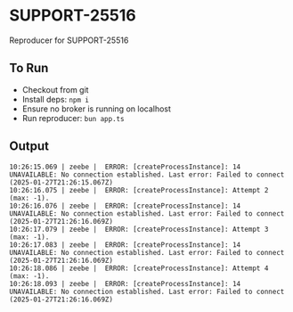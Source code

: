 # SUPPORT-25516

Reproducer for SUPPORT-25516

## To Run

* Checkout from git
* Install deps: `npm i`
* Ensure no broker is running on localhost
* Run reproducer: `bun app.ts`

## Output

```
10:26:15.069 | zeebe |  ERROR: [createProcessInstance]: 14 UNAVAILABLE: No connection established. Last error: Failed to connect (2025-01-27T21:26:15.067Z)
10:26:16.075 | zeebe |  ERROR: [createProcessInstance]: Attempt 2 (max: -1).
10:26:16.076 | zeebe |  ERROR: [createProcessInstance]: 14 UNAVAILABLE: No connection established. Last error: Failed to connect (2025-01-27T21:26:16.069Z)
10:26:17.079 | zeebe |  ERROR: [createProcessInstance]: Attempt 3 (max: -1).
10:26:17.083 | zeebe |  ERROR: [createProcessInstance]: 14 UNAVAILABLE: No connection established. Last error: Failed to connect (2025-01-27T21:26:16.069Z)
10:26:18.086 | zeebe |  ERROR: [createProcessInstance]: Attempt 4 (max: -1).
10:26:18.093 | zeebe |  ERROR: [createProcessInstance]: 14 UNAVAILABLE: No connection established. Last error: Failed to connect (2025-01-27T21:26:16.069Z)
```